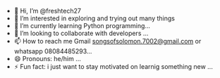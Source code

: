 - 👋 Hi, I’m @freshtech27
- 👀 I’m interested in exploring and trying out many things 
- 🌱 I’m currently learning Python programming...
- 💞️ I’m looking to collaborate with developers ...
- 📫 How to reach me Gmail songsofsolomon.7002@gmail.com or whatsapp 08084485293...
- 😄 Pronouns: he/him ...
- ⚡ Fun fact: i just want to stay motivated on learnig something new ...

<!---
freshtech27/freshtech27 is a ✨ special ✨ repository because its `README.md` (this file) appears on your GitHub profile.
You can click the Preview link to take a look at your changes.
--->
